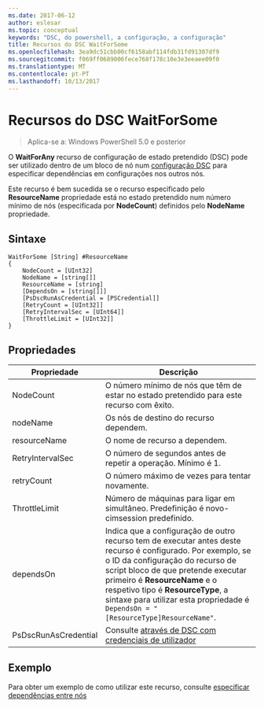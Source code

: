 ```yaml
---
ms.date: 2017-06-12
author: eslesar
ms.topic: conceptual
keywords: "DSC, do powershell, a configuração, a configuração"
title: Recursos do DSC WaitForSome
ms.openlocfilehash: 3ea9dc51cbb00cf6158abf114fdb31fd91307df9
ms.sourcegitcommit: f069ff0689006fece768f178c10e3e3eeaee09f0
ms.translationtype: MT
ms.contentlocale: pt-PT
ms.lasthandoff: 10/13/2017
---
```

# <a name="dsc-waitforsome-resource"></a>Recursos do DSC WaitForSome

> Aplica-se a: Windows PowerShell 5.0 e posterior

O **WaitForAny** recurso de configuração de estado pretendido (DSC) pode ser utilizado dentro de um bloco de nó num [configuração DSC](configurations.md) para especificar dependências em configurações nos outros nós.

Este recurso é bem sucedida se o recurso especificado pelo **ResourceName** propriedade está no estado pretendido num número mínimo de nós (especificada por **NodeCount**) definidos pelo **NodeName**  propriedade. 


## <a name="syntax"></a>Sintaxe

```
WaitForSome [String] #ResourceName
{
    NodeCount = [UInt32]
    NodeName = [string[]]
    ResourceName = [string]
    [DependsOn = [string[]]]
    [PsDscRunAsCredential = [PSCredential]]
    [RetryCount = [UInt32]]
    [RetryIntervalSec = [UInt64]]
    [ThrottleLimit = [UInt32]]
}
```

## <a name="properties"></a>Propriedades

|  Propriedade  |  Descrição   | 
|---|---| 
| NodeCount| O número mínimo de nós que têm de estar no estado pretendido para este recurso com êxito.|
| nodeName| Os nós de destino do recurso dependem.| 
| resourceName| O nome de recurso a dependem.| 
| RetryIntervalSec| O número de segundos antes de repetir a operação. Mínimo é 1.| 
| retryCount| O número máximo de vezes para tentar novamente.| 
| ThrottleLimit| Número de máquinas para ligar em simultâneo. Predefinição é novo-cimsession predefinido.| 
| dependsOn | Indica que a configuração de outro recurso tem de executar antes deste recurso é configurado. Por exemplo, se o ID da configuração do recurso de script bloco de que pretende executar primeiro é __ResourceName__ e o respetivo tipo é __ResourceType__, a sintaxe para utilizar esta propriedade é `DependsOn = "[ResourceType]ResourceName"`.|
| PsDscRunAsCredential | Consulte [através de DSC com credenciais de utilizador](https://docs.microsoft.com/en-us/powershell/dsc/runasuser) |


## <a name="example"></a>Exemplo

Para obter um exemplo de como utilizar este recurso, consulte [especificar dependências entre nós](crossNodeDependencies.md)

